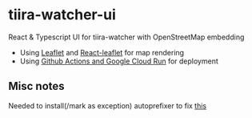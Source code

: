 # tiira-watcher-ui
React &amp; Typescript UI for tiira-watcher with OpenStreetMap embedding

* Using [Leaflet](https://leafletjs.com/) and [React-leaflet](https://react-leaflet.js.org/docs/start-introduction/) for map rendering
* Using [Github Actions and Google Cloud Run](https://github.com/google-github-actions/setup-gcloud/blob/main/example-workflows/cloud-run/README.md) for deployment


## Misc notes

Needed to install(/mark as exception) autoprefixer to fix [this](https://stackoverflow.com/questions/72511039/autoprefixer-replace-color-adjust-to-print-color-adjust-the-color-adjust-short)
